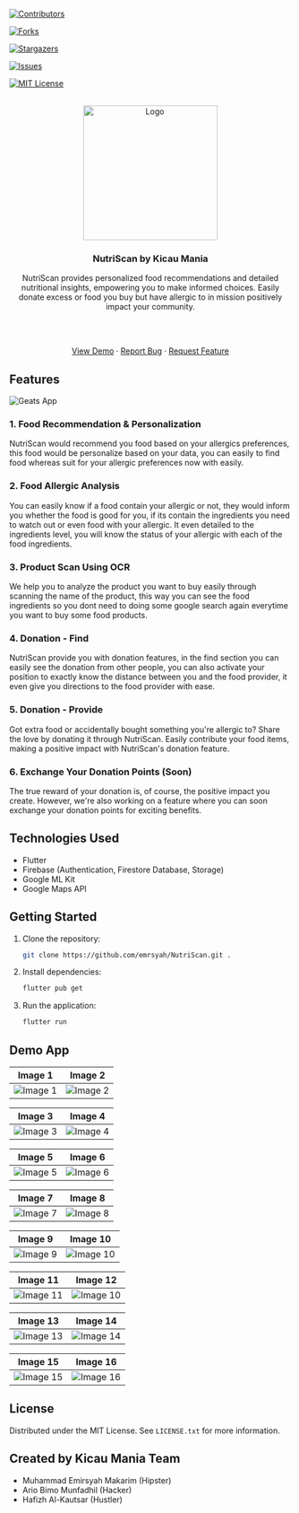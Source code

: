 [![Contributors][contributors-shield]][contributors-url]

[![Forks][forks-shield]][forks-url]

[![Stargazers][stars-shield]][stars-url]

[![Issues][issues-shield]][issues-url]

[![MIT License][license-shield]][license-url]

<!-- PROJECT LOGO -->

<br />

<div  align="center">

<a  href="https://github.com/codeyzx/geats">

<img  src="assets/image/nutriscan-logo.png"  alt="Logo"  width="240">

</a>

<h3  align="center">NutriScan by Kicau Mania</h3>

<p  align="center">

NutriScan provides personalized food recommendations and detailed nutritional insights, empowering you to make informed choices. Easily donate excess or food you buy but have allergic to in mission positively impact your community.

<br/>
<br/>

<a  href="https://github.com/emrsyah/NutriScan">View Demo</a>
·
<a  href="https://github.com/emrsyah/NutriScan/issues">Report Bug</a>
·
<a  href="https://github.com/emrsyah/NutriScan/issues">Request Feature</a>

</p>

</div>

## Features

<img  src="assets/image/nutriscan-banner.png"  alt="Geats App">

### 1. Food Recommendation & Personalization

NutriScan would recommend you food based on your allergics preferences, this food would be personalize based on your data, you can easily to find food whereas suit for your allergic preferences now with easily.

### 2. Food Allergic Analysis

You can easily know if a food contain your allergic or not, they would inform you whether the food is good for you, if its contain the ingredients you need to watch out or even food with your allergic. It even detailed to the ingredients level, you will know the status of your allergic with each of the food ingredients.

### 3. Product Scan Using OCR

We help you to analyze the product you want to buy easily through scanning the name of the product, this way you can see the food ingredients so you dont need to doing some google search again everytime you want to buy some food products.

### 4. Donation - Find

NutriScan provide you with donation features, in the find section you can easily see the donation from other people, you can also activate your position to exactly know the distance between you and the food provider, it even give you directions to the food provider with ease.

### 5. Donation - Provide

Got extra food or accidentally bought something you're allergic to? Share the love by donating it through NutriScan. Easily contribute your food items, making a positive impact with NutriScan's donation feature.

### 6. Exchange Your Donation Points (Soon)

The true reward of your donation is, of course, the positive impact you create. However, we're also working on a feature where you can soon exchange your donation points for exciting benefits.

## Technologies Used

- Flutter
- Firebase (Authentication, Firestore Database, Storage)
- Google ML Kit
- Google Maps API

## Getting Started

1. Clone the repository:
   ```sh
   git clone https://github.com/emrsyah/NutriScan.git .
   ```
2. Install dependencies:
   ```sh
   flutter pub get
   ```
3. Run the application:
   ```sh
   flutter run
   ```

## Demo App

| Image 1                            | Image 2                            |
| ---------------------------------- | ---------------------------------- |
| ![Image 1](assets/image/rm1.jpg) | ![Image 2](assets/image/rm2.jpg) |

| Image 3                            | Image 4                            |
| ---------------------------------- | ---------------------------------- |
| ![Image 3](assets/image/rm3.jpg) | ![Image 4](assets/image/rm4.jpg) |

| Image 5                            | Image 6                            |
| ---------------------------------- | ---------------------------------- |
| ![Image 5](assets/image/rm5.jpg) | ![Image 6](assets/image/rm6.jpg) |

| Image 7                            | Image 8                            |
| ---------------------------------- | ---------------------------------- |
| ![Image 7](assets/image/rm7.jpg) | ![Image 8](assets/image/rm8.jpg) |

| Image 9                            | Image 10                             |
| ---------------------------------- | ------------------------------------ |
| ![Image 9](assets/image/rm9.jpg) | ![Image 10](assets/image/rm16.jpg) |

| Image 11                           | Image 12                             |
| ---------------------------------- | ------------------------------------ |
| ![Image 11](assets/image/rm10.jpg)| ![Image 10](assets/image/rm11.jpg) |

| Image 13                           | Image 14                             |
| ---------------------------------- | ------------------------------------ |
| ![Image 13](assets/image/rm12.jpg)| ![Image 14](assets/image/rm13.jpg) |

| Image 15                           | Image 16                            |
| ---------------------------------- | ------------------------------------ |
| ![Image 15](assets/image/rm14.jpg)| ![Image 16](assets/image/rm15.jpg) |


## License

Distributed under the MIT License. See `LICENSE.txt` for more information.

## Created by Kicau Mania Team 
- Muhammad Emirsyah Makarim (Hipster)
- Ario Bimo Munfadhil (Hacker)
- Hafizh Al-Kautsar (Hustler)
<!-- MARKDOWN LINKS & IMAGES -->

<!-- https://www.markdownguide.org/basic-syntax/#reference-style-links -->

[contributors-shield]: https://img.shields.io/github/contributors/emrsyah/NutriScan.svg?style=for-the-badge
[contributors-url]: https://github.com/emrsyah/NutriScan/graphs/contributors
[forks-shield]: https://img.shields.io/github/forks/emrsyah/NutriScan.svg?style=for-the-badge
[forks-url]: https://github.com/emrsyah/NutriScan/network/members
[stars-shield]: https://img.shields.io/github/stars/emrsyah/NutriScan.svg?style=for-the-badge
[stars-url]: https://github.com/emrsyah/NutriScan/stargazers
[issues-shield]: https://img.shields.io/github/issues/emrsyah/NutriScan.svg?style=for-the-badge
[issues-url]: https://github.com/emrsyah/NutriScan/issues
[license-shield]: https://img.shields.io/github/license/othneildrew/Best-README-Template.svg?style=for-the-badge
[license-url]: https://github.com/emrsyah/NutriScan/blob/main/LICENSE.txt
